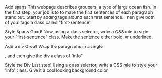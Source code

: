 Add spans
This webpage describes groupers, a type of large ocean fish. In the first step, your job is to to make the first sentences of each paragraph stand out. Start by adding <span> tags around each first sentence. Then give both of your <span> tags a class called "first-sentence".

Style Spans
Good! Now, using a class selector, write a CSS rule to style your "first-sentence" class. Make the sentence either bold, or underlined.

Add a div
Great! Wrap the paragraphs in a single <div>, and then give the div a class of "info".

Style the Div
Last step! Using a class selector, write a CSS rule to style your 'info' class. Give it a cool looking background color.

